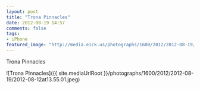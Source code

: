 ```yaml
---
layout: post
title: "Trona Pinnacles"
date: 2012-08-19 14:57
comments: false
tags:
- iPhone
featured_image: "http://media.eick.us/photographs/1600/2012/2012-08-19/2012-08-12at13.55.01.jpeg"
---
```

Trona Pinnacles

![Trona Pinnacles]({{ site.mediaUrlRoot }}/photographs/1600/2012/2012-08-19/2012-08-12at13.55.01.jpeg)

